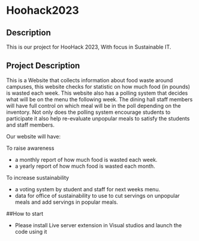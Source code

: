 # Hoohack2023
## Description
This is our project for HooHack 2023, With focus in Sustainable IT.

## Project Description
This is a Website that collects information about food waste around campuses, this website checks for statistic on how much food (in pounds) is wasted each week. This website also has a polling system that decides what will be on the menu the following week. The dining hall staff members will have full control on which meal will be in the poll depending on the inventory. Not only does the polling system encourage students to participate it also help re-evaluate unpopular meals to satisfy the students and staff members. 

Our website will have: 

To raise awareness
- a monthly report of how much food is wasted each week.
- a yearly report of how much food is wasted each month.

To increase sustainability
- a voting system by student and staff for next weeks menu. 
- data for office of sustainability to use to cut servings on unpopular meals and add servings in popular meals.

##How to start
- Please install Live server extension in Visual studios and launch the code using it